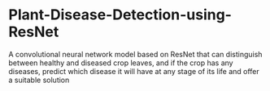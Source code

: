 # Plant-Disease-Detection-using-ResNet
A convolutional neural network model based on ResNet that can distinguish between healthy  and diseased crop leaves, and if the crop has any diseases, predict which disease it will have  at any stage of its life and offer a suitable solution
